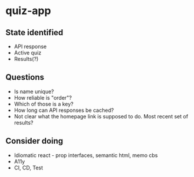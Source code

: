 # quiz-app

## State identified

- API response
- Active quiz
- Results(?)

## Questions

- Is name unique?
- How reliable is "order"?
- Which of those is a key?
- How long can API responses be cached?
- Not clear what the homepage link is supposed to do. Most recent set of results?

## Consider doing

- Idiomatic react - prop interfaces, semantic html, memo cbs
- A11y
- CI, CD, Test
